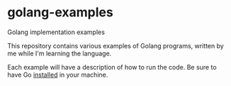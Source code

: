 # golang-examples

Golang implementation examples


This repository contains various examples of Golang programs, written by me while I'm learning the language.

Each example will have a description of how to run the code. Be sure to have Go [installed](https://golang.org/doc/install) in your machine.


